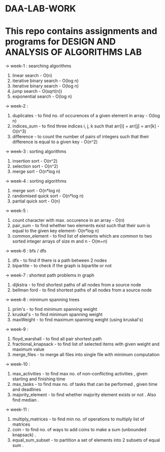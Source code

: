 # DAA-LAB-WORK
# This repo contains assignments and programs for DESIGN AND ANALYSIS OF ALGORITHMS LAB

-> week-1 : searching algorithms
1. linear search - O(n)
2. iterative binary search - O(log n)
3. iterative binary search - O(log n)
4. jump search - O(sqrt(n))
5. exponential search - O(log n)

-> week-2 :
1. duplicates - to find no. of occurences of a given element in array - O(log n)
2. indices_sum - to find three indices i, j, k such that arr[i] + arr[j] = arr[k] - O(n^3)
3. difference - to count the number of pairs of integers such that their difference is           equal to a given key - O(n^2)

-> week-3 : sorting algorithms
1. insertion sort - O(n^2)
2. selection sort - O(n^2)
3. merge sort - O(n*log n)
      
-> week-4 : sorting algorithms
1. merge sort - O(n*log n)
2. randomised quick sort - O(n*log n)
3. partial quick sort - O(n)
        
-> week-5 :
1. count character with max. occurence in an array - O(n)
2. pair_sum - to find whether two elements exist such that their sum is equal to the given       key element- O(n*log n)
3. common_element - to find list of elements which are common to two sorted integer arrays        of size m and n - O(m+n)
      
-> week-6 : bfs / dfs
1. dfs - to find if there is a path between 2 nodes
2. bipartite - to check if the graph is bipartite or not
      
-> week-7 : shortest path problems in graph
1. dijkstra - to find shortest paths of all nodes from a source node
2. bellman ford - to find shortest paths of all nodes from a source node

-> week-8 : minimum spanning trees
1. prim's - to find minimum spanning weight
2. kruskal's - to find minimum spanning weight
3. maxWeight - to find maximum spanning weight (using kruskal's)

-> week-9 :
1. floyd_warshall - to find all pair shortest path
2. fractional_knapsack - to find list of selected items with given weight and maximum           value
3. merge_files - to merge all files into single file with minimum computation

-> week-10 :
1. max_activities - to find max no. of non-conflicting activities , given starting and              finishing time
2. max_tasks - to find max no. of tasks that can be performed , given time and deadlines
3. majority_element - to find whether majority element exists or not . Also find median .

-> week-11 :
1. multiply_matrices - to find min no. of operations to multiply list of matrices
2. coin - to find no. of ways to add coins to make a sum (unbounded knapsack) .
3. equal_sum_subset - to partition a set of elements into 2 subsets of equal sum .

